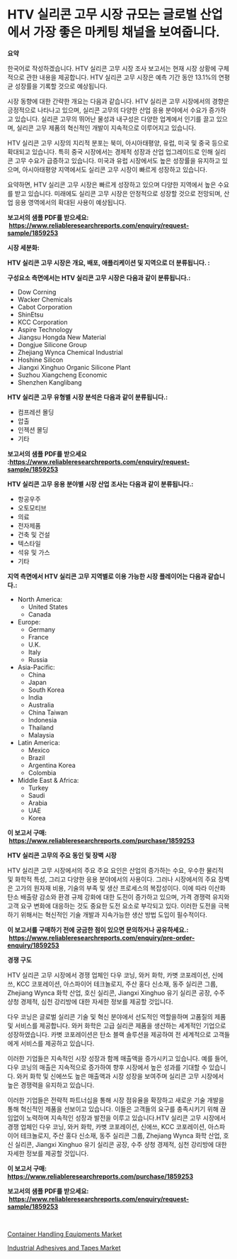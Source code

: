 <p><h1>HTV 실리콘 고무 시장 규모는 글로벌 산업에서 가장 좋은 마케팅 채널을 보여줍니다.</h1></p><p><strong>요약</strong></p>
<p><p>한국어로 작성하겠습니다. HTV 실리콘 고무 시장 조사 보고서는 현재 시장 상황에 구체적으로 관한 내용을 제공합니다. HTV 실리콘 고무 시장은 예측 기간 동안 13.1%의 연평균 성장률을 기록할 것으로 예상됩니다.</p><p>시장 동향에 대한 간략한 개요는 다음과 같습니다. HTV 실리콘 고무 시장에서의 경향은 긍정적으로 나타나고 있으며, 실리콘 고무의 다양한 산업 응용 분야에서 수요가 증가하고 있습니다. 실리콘 고무의 뛰어난 물성과 내구성은 다양한 업계에서 인기를 끌고 있으며, 실리콘 고무 제품의 혁신적인 개발이 지속적으로 이루어지고 있습니다.</p><p>HTV 실리콘 고무 시장의 지리적 분포는 북미, 아시아태평양, 유럽, 미국 및 중국 등으로 확대되고 있습니다. 특히 중국 시장에서는 경제적 성장과 산업 업그레이드로 인해 실리콘 고무 수요가 급증하고 있습니다. 미국과 유럽 시장에서도 높은 성장률을 유지하고 있으며, 아시아태평양 지역에서도 실리콘 고무 시장이 빠르게 성장하고 있습니다.</p><p>요약하면, HTV 실리콘 고무 시장은 빠르게 성장하고 있으며 다양한 지역에서 높은 수요를 받고 있습니다. 미래에도 실리콘 고무 시장은 안정적으로 성장할 것으로 전망되며, 산업 응용 영역에서의 확대된 사용이 예상됩니다.</p></p>
<p><strong>보고서의 샘플 PDF를 받으세요: &nbsp;<a href="https://www.reliableresearchreports.com/enquiry/request-sample/1859253">https://www.reliableresearchreports.com/enquiry/request-sample/1859253</a></strong></p>
<p><strong>시장 세분화:</strong></p>
<p><strong> HTV 실리콘 고무 시장은 개요, 배포, 애플리케이션 및 지역으로 더 분류됩니다. :</strong></p>
<p><strong>구성요소 측면에서는 HTV 실리콘 고무 시장은 다음과 같이 분류됩니다.:</strong></p>
<p><ul><li>Dow Corning</li><li>Wacker Chemicals</li><li>Cabot Corporation</li><li>ShinEtsu</li><li>KCC Corporation</li><li>Aspire Technology</li><li>Jiangsu Hongda New Material</li><li>Dongjue Silicone Group</li><li>Zhejiang Wynca Chemical Industrial</li><li>Hoshine Silicon</li><li>Jiangxi Xinghuo Organic Silicone Plant</li><li>Suzhou Xiangcheng Economic</li><li>Shenzhen Kanglibang</li></ul></p>
<p><strong> HTV 실리콘 고무 유형별 시장 분석은 다음과 같이 분류됩니다.:</strong></p>
<p><ul><li>컴프레션 몰딩</li><li>압출</li><li>인젝션 몰딩</li><li>기타</li></ul></p>
<p><strong>보고서의 샘플 PDF를 받으세요 :<a href="https://www.reliableresearchreports.com/enquiry/request-sample/1859253">https://www.reliableresearchreports.com/enquiry/request-sample/1859253</a></strong></p>
<p><strong> HTV 실리콘 고무 응용 분야별 시장 산업 조사는 다음과 같이 분류됩니다.:</strong></p>
<p><ul><li>항공우주</li><li>오토모티브</li><li>의료</li><li>전자제품</li><li>건축 및 건설</li><li>텍스타일</li><li>석유 및 가스</li><li>기타</li></ul></p>
<p><strong>지역 측면에서 HTV 실리콘 고무 지역별로 이용 가능한 시장 플레이어는 다음과 같습니다.:</strong></p>
<p><ul>
    <li>
        North America:
        <ul>
            <li>United States</li>
            <li>Canada</li>
        </ul>
    </li>
    <li>
        Europe:
        <ul>
            <li>Germany</li>
            <li>France</li>
            <li>U.K.</li>
            <li>Italy</li>
            <li>Russia</li>
        </ul>
    </li>
    <li>
        Asia-Pacific:
        <ul>
            <li>China</li>
            <li>Japan</li>
            <li>South Korea</li>
            <li>India</li>
            <li>Australia</li>
            <li>China Taiwan</li>
            <li>Indonesia</li>
            <li>Thailand</li>
            <li>Malaysia</li>
        </ul>
    </li>
    <li>
        Latin America:
        <ul>
            <li>Mexico</li>
            <li>Brazil</li>
            <li>Argentina Korea</li>
            <li>Colombia</li>
        </ul>
    </li>
    <li>
        Middle East & Africa:
        <ul>
            <li>Turkey</li>
            <li>Saudi</li>
            <li>Arabia</li>
            <li>UAE</li>
            <li>Korea</li>
        </ul>
    </li>
    </ul></p>
<p><strong>이 보고서 구매: &nbsp;<a href="https://www.reliableresearchreports.com/purchase/1859253">https://www.reliableresearchreports.com/purchase/1859253</a></strong></p>
<p><strong>HTV 실리콘 고무의 주요 동인 및 장벽 시장</strong></p>
<p><p>HTV 실리콘 고무 시장에서의 주요 주요 요인은 산업의 증가하는 수요, 우수한 물리적 및 화학적 특성, 그리고 다양한 응용 분야에서의 사용이다. 그러나 시장에서의 주요 장벽은 고가의 원자재 비용, 기술의 부족 및 생산 프로세스의 복잡성이다. 이에 따라 이산화 탄소 배출량 감소와 환경 규제 강화에 대한 도전이 증가하고 있으며, 가격 경쟁력 유지와 고객 요구 변화에 대응하는 것도 중요한 도전 요소로 부각되고 있다. 이러한 도전을 극복하기 위해서는 혁신적인 기술 개발과 지속가능한 생산 방법 도입이 필수적이다.</p></p>
<p><strong>이 보고서를 구매하기 전에 궁금한 점이 있으면 문의하거나 공유하세요.: &nbsp;<a href="https://www.reliableresearchreports.com/enquiry/pre-order-enquiry/1859253">https://www.reliableresearchreports.com/enquiry/pre-order-enquiry/1859253</a></strong></p>
<p><strong>경쟁 구도</strong></p>
<p><p>HTV 실리콘 고무 시장에서 경쟁 업체인 다우 코닝, 와커 화학, 카볏 코포레이션, 신에쓰, KCC 코포레이션, 아스파이어 테크놀로지, 주산 홍다 신소재, 동주 실리콘 그룹, Zhejiang Wynca 화학 산업, 호신 실리콘, Jiangxi Xinghuo 유기 실리콘 공장, 수주 샹청 경제적, 심천 강리방에 대한 자세한 정보를 제공할 것입니다. </p><p>다우 코닝은 글로벌 실리콘 기술 및 혁신 분야에서 선도적인 역할을하며 고품질의 제품 및 서비스를 제공합니다. 와커 화학은 고급 실리콘 제품을 생산하는 세계적인 기업으로 성장하였습니다. 카볏 코포레이션은 탄소 블랙 솔루션을 제공하여 전 세계적으로 고객들에게 서비스를 제공하고 있습니다.</p><p>이러한 기업들은 지속적인 시장 성장과 함께 매출액을 증가시키고 있습니다. 예를 들어, 다우 코닝의 매출은 지속적으로 증가하여 향후 시장에서 높은 성과를 기대할 수 있습니다. 와커 화학 및 신에쓰도 높은 매출액과 시장 성장을 보여주며 실리콘 고무 시장에서 높은 경쟁력을 유지하고 있습니다.</p><p>이러한 기업들은 전략적 파트너십을 통해 시장 점유율을 확장하고 새로운 기술 개발을 통해 혁신적인 제품을 선보이고 있습니다. 이들은 고객들의 요구를 충족시키기 위해 끊임없이 노력하며 지속적인 성장과 발전을 이루고 있습니다.HTV 실리콘 고무 시장에서 경쟁 업체인 다우 코닝, 와커 화학, 카볏 코포레이션, 신에쓰, KCC 코포레이션, 아스파이어 테크놀로지, 주산 홍다 신소재, 동주 실리콘 그룹, Zhejiang Wynca 화학 산업, 호신 실리콘, Jiangxi Xinghuo 유기 실리콘 공장, 수주 샹청 경제적, 심천 강리방에 대한 자세한 정보를 제공할 것입니다.</p></p>
<p><strong>이 보고서 구매: &nbsp; <a href="https://www.reliableresearchreports.com/purchase/1859253">https://www.reliableresearchreports.com/purchase/1859253</a></strong></p>
<p><strong>보고서의 샘플 PDF를 받으세요: &nbsp;<a href="https://www.reliableresearchreports.com/enquiry/request-sample/1859253">https://www.reliableresearchreports.com/enquiry/request-sample/1859253</a></strong><strong></strong></p>
<p>&nbsp;</p>
<p><p><a href="https://picayune-night-cbd.notion.site/Container-Handling-Equipments-Market-Size-Growing-and-Forecasted-for-period-from-2024-2031-and-pro-ed6302960f8047e580b20fc45f8551e6">Container Handling Equipments Market</a></p><p><a href="https://github.com/Hazelklievgspy6vdcsmu106w/Market-Research-Report-List-1/blob/main/industrial-adhesives-and-tapes-market.md">Industrial Adhesives and Tapes Market</a></p></p>